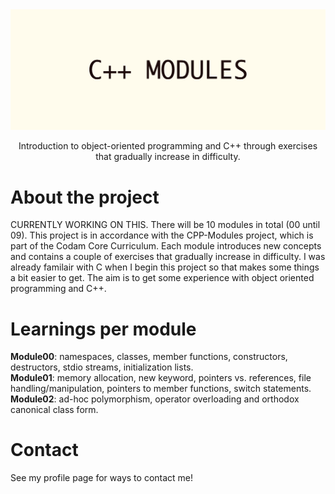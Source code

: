 <div align="center">
  <img src="img/C++_MODULES.png" alt="logo" width="1000" height="auto" />
  <p>Introduction to object-oriented programming and C++ through exercises that gradually increase in difficulty.</p>
</div>

# About the project
CURRENTLY WORKING ON THIS. There will be 10 modules in total (00 until 09). This project is in accordance with the CPP-Modules project, which is part of the Codam Core Curriculum. Each module introduces new concepts and contains a couple of exercises that gradually increase in difficulty. I was already familair with C when I begin this project so that makes some things a bit easier to get. The aim is to get some experience with object oriented programming and C++.<br>

# Learnings per module <br>
**Module00**: namespaces, classes, member functions, constructors, destructors, stdio streams, initialization lists. <br>
**Module01**: memory allocation, new keyword, pointers vs. references, file handling/manipulation, pointers to member functions, switch statements. <br>
**Module02**: ad-hoc polymorphism, operator overloading and orthodox canonical class form. <br>

# Contact
See my profile page for ways to contact me!
